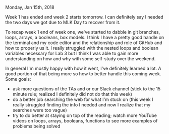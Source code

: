 Monday, Jan 15th, 2018

Week 1 has ended and week 2 starts tomorrow. I can definitely say I needed the two days we got due to MLK Day to recover from it. 

To recap week 1 end of week one, we've started to dabble in git branches, loops, arrays, a booleans, box models.  I think I have a pretty good handle on the terminal and my code editor and the relationship and role of GitHub and how to properly us it. I really struggled with the nested loops and boolean variables necessary for Lab 3 but I think I was able to gain more understanding on how and why with some self-study over the weekend. 

In general I'm mostly happy with how it went, I've definitely learned a lot.  A good portion of that being more so how to better handle this coming week. Some goals:
- ask more questions of the TAs and or our Slack channel (stick to the 15 minute rule; realized I definitely did not do that this week)
- do a better job searching the web for what I'm stuck on (this week I really struggled finding the info I needed and now I realize that my searches were too vague)
- try to do better at staying on top of the reading; watch more YouTube videos on loops, arrays, booleans, functions to see more examples of problems being solved


